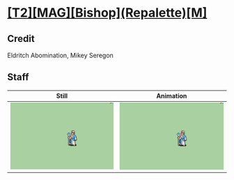 # [\[T2\]\[MAG\]\[Bishop\]\(Repalette\)\[M\]](../)

## Credit

Eldritch Abomination, Mikey Seregon
	
## Staff

| Still | Animation |
| :---: | :-------: |
| ![Staff still](./Staff_000.png) | ![Staff animation](./Staff.gif) |
